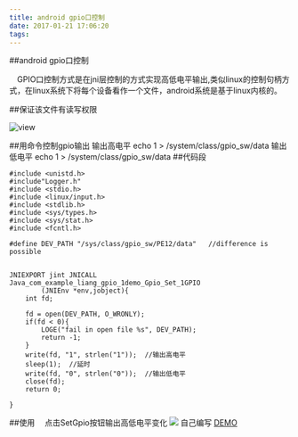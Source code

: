 ```yaml
---
title: android gpio口控制
date: 2017-01-21 17:06:20
tags:
---
```


##android gpio口控制

&emsp;GPIO口控制方式是在jni层控制的方式实现高低电平输出,类似linux的控制句柄方式，在linux系统下将每个设备看作一个文件，android系统是基于linux内核的。

##保证该文件有读写权限

![view](http://ohjvpki1b.bkt.clouddn.com/android_gpio.png)


##用命令控制gpio输出
	输出高电平
	echo 1 > /system/class/gpio_sw/data
	输出低电平
	echo 1 > /system/class/gpio_sw/data
##代码段

	#include <unistd.h>
	#include"Logger.h"
	#include <stdio.h>
	#include <linux/input.h>
	#include <stdlib.h>
	#include <sys/types.h>
	#include <sys/stat.h>
	#include <fcntl.h>
	
	#define DEV_PATH "/sys/class/gpio_sw/PE12/data"   //difference is possible
	
	
	JNIEXPORT jint JNICALL Java_com_example_liang_gpio_1demo_Gpio_Set_1GPIO
	        (JNIEnv *env,jobject){
	    int fd;
	
	    fd = open(DEV_PATH, O_WRONLY);
	    if(fd < 0){
	        LOGE("fail in open file %s", DEV_PATH);
	        return -1;
	    }
	    write(fd, "1", strlen("1"));  //输出高电平
	    sleep(1);  //延时
	    write(fd, "0", strlen("0"));  //输出低电平
	    close(fd);
	    return 0;
	
	}


##使用
&emsp;点击SetGpio按钮输出高低电平变化
![](http://ohjvpki1b.bkt.clouddn.com/gpio_view.jpg)
自己编写
[DEMO](https://github.com/QUSIR/Android_GPIO_DEMO)